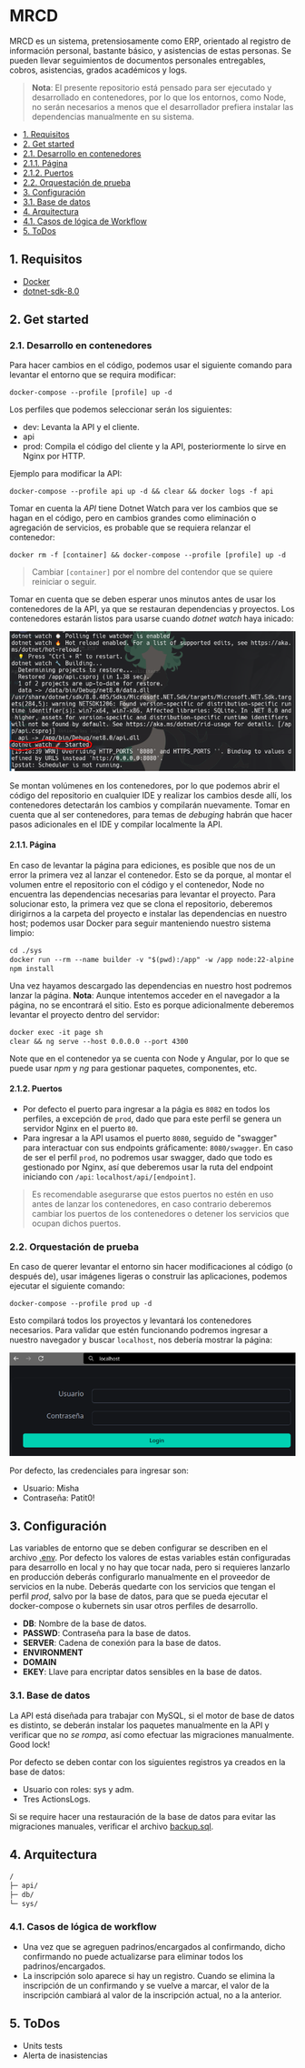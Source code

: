# MRCD

MRCD es un sistema, pretensiosamente como ERP, orientado al registro de información personal, bastante básico, y asistencias de estas personas. Se pueden llevar seguimientos de documentos personales entregables, cobros, asistencias, grados académicos y logs.

> **Nota**: El presente repositorio está pensado para ser ejecutado y desarrollado en contenedores, por lo que los entornos, como Node, no serán necesarios a menos que el desarrollador prefiera instalar las dependencias manualmente en su sistema.

- [1. Requisitos](#1-requisitos)
- [2. Get started](#2-get-started)
- [2.1. Desarrollo en contenedores](#21-desarrollo-en-contenedores)
- [2.1.1. Página](#211-página)
- [2.1.2. Puertos](#212-puertos)
- [2.2. Orquestación de prueba](#22-orquestación-de-prueba)
- [3. Configuración](#3-configuración)
- [3.1. Base de datos](#31-base-de-datos)
- [4. Arquitectura](#4-arquitectura)
- [4.1. Casos de lógica de Workflow](#41-casos-de-lógica-de-workflow)
- [5. ToDos](#5-todos)

## 1. Requisitos

- [Docker](https://docs.docker.com/get-started/get-docker/)
- [dotnet-sdk-8.0](https://learn.microsoft.com/en-gb/dotnet/core/install/)

## 2. Get started

### 2.1. Desarrollo en contenedores

Para hacer cambios en el código, podemos usar el siguiente comando para levantar el entorno que se requira modificar:

```terminal
docker-compose --profile [profile] up -d
```

Los perfiles que podemos seleccionar serán los siguientes:

- dev: Levanta la API y el cliente.
- api
- prod: Compila el código del cliente y la API, posteriormente lo sirve en Nginx por HTTP.

Ejemplo para modificar la API:

```terminal
docker-compose --profile api up -d && clear && docker logs -f api
```

Tomar en cuenta la _API_ tiene Dotnet Watch para ver los cambios que se hagan en el código, pero en cambios grandes como eliminación o agregación de servicios, es probable que se requiera relanzar el contenedor:

```terminal
docker rm -f [container] && docker-compose --profile [profile] up -d
```

> Cambiar `[container]` por el nombre del contendor que se quiere reiniciar o seguir.

Tomar en cuenta que se deben esperar unos minutos antes de usar los contenedores de la API, ya que se restauran dependencias y proyectos. Los contenedores estarán listos para usarse cuando _dotnet watch_  haya inicado:

![dotnet-watch](./imagine/aconsole.png)

Se montan volúmenes en los contenedores, por lo que podemos abrir el código del repositorio en cualquier IDE y realizar los cambios desde allí, los contenedores detectarán los cambios y compilarán nuevamente. Tomar en cuenta que al ser contenedores, para temas de _debuging_ habrán que hacer pasos adicionales en el IDE y compilar localmente la API.

#### 2.1.1. Página

En caso de levantar la página para ediciones, es posible que nos de un error la primera vez al lanzar el contenedor. Esto se da porque, al montar el volumen entre el repositorio con el código y el contenedor, Node no encuentra las dependencias necesarias para levantar el proyecto. Para solucionar esto, la primera vez que se clona el repositorio, deberemos dirigirnos a la carpeta del proyecto e instalar las dependencias en nuestro host; podemos usar Docker para seguir manteniendo nuestro sistema limpio:

```terminal
cd ./sys
docker run --rm --name builder -v "$(pwd):/app" -w /app node:22-alpine npm install
```

Una vez hayamos descargado las dependencias en nuestro host podremos lanzar la página.
**Nota**: Aunque intentemos acceder en el navegador a la página, no se encontrará el sitio. Esto es porque adicionalmente deberemos levantar el proyecto dentro del servidor:

```terminal
docker exec -it page sh
clear && ng serve --host 0.0.0.0 --port 4300
```

Note que en el contenedor ya se cuenta con Node y Angular, por lo que se puede usar _npm_ y _ng_ para gestionar paquetes, componentes, etc.

#### 2.1.2. Puertos

- Por defecto el puerto para ingresar a la págia es `8082` en todos los perfiles, a excepción de `prod`, dado que para este perfil se genera un servidor Nginx en el puerto `80`.
- Para ingresar a la API usamos el puerto `8080`, seguido de "swagger" para interactuar con sus endpoints gráficamente: `8080/swagger`. En caso de ser el perfil `prod`, no podremos usar swagger, dado que todo es gestionado por Nginx, así que deberemos usar la ruta del endpoint iniciando con `/api`: `localhost/api/[endpoint]`.

> Es recomendable asegurarse que estos puertos no estén en uso antes de lanzar los contenedores, en caso contrario deberemos cambiar los puertos de los contenedores o detener los servicios que ocupan dichos puertos.

### 2.2. Orquestación de prueba

En caso de querer levantar el entorno sin hacer modificaciones al código (o después de), usar imágenes ligeras o construir las aplicaciones, podemos ejecutar el siguiente comando:

```terminal
docker-compose --profile prod up -d
```

Esto compilará todos los proyectos y levantará los contenedores necesarios. Para validar que estén funcionando podremos ingresar a nuestro navegador y buscar `localhost`, nos debería mostrar la página:

![localhost](./imagine/localhost.png)

Por defecto, las credenciales para ingresar son:
- Usuario: Misha
- Contraseña: Patit0!

## 3. Configuración

Las variables de entorno que se deben configurar se describen en el archivo [.env](./.env). Por defecto los valores de estas variables están configuradas para desarrollo en local y no hay que tocar nada, pero si requieres lanzarlo en producción deberás configurarlo manualmente en el proveedor de servicios en la nube.
Deberás quedarte con los servicios que tengan el perfil _prod_, salvo por la base de datos, para que se pueda ejecutar el docker-compose o kubernets sin usar otros perfiles de desarrollo.

- **DB**: Nombre de la base de datos.
- **PASSWD**: Contraseña para la base de datos.
- **SERVER**: Cadena de conexión para la base de datos.
- **ENVIRONMENT**
- **DOMAIN**
- **EKEY**: Llave para encriptar datos sensibles en la base de datos.

### 3.1. Base de datos

La API está diseñada para trabajar con MySQL, si el motor de base de datos es distinto, se deberán instalar los paquetes manualmente en la API y verificar que no _se rompa_, así como efectuar las migraciones manualmente. Good lock!

Por defecto se deben contar con los siguientes registros ya creados en la base de datos:

- Usuario con roles: sys y adm.
- Tres ActionsLogs.

Si se require hacer una restauración de la base de datos para evitar las migraciones manuales, verificar el archivo [backup.sql](./db/backup.sql).

## 4. Arquitectura

```
/
├─ api/
├─ db/
└─ sys/
```

### 4.1. Casos de lógica de workflow

- Una vez que se agreguen padrinos/encargados al confirmando, dicho confirmando no puede actualizarse para eliminar todos los padrinos/encargados.
- La inscripción solo aparece si hay un registro. Cuando se elimina la inscripción de un confirmando y se vuelve a marcar, el valor de la inscripción cambiará al valor de la inscripción actual, no a la anterior.


## 5. ToDos

- Units tests
- Alerta de inasistencias
